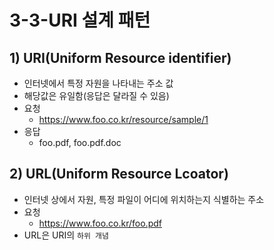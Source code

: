 # 3-3-URI 설계 패턴
## 1) URI(Uniform Resource identifier)
- 인터넷에서 특정 자원을 나타내는 주소 값
- 해당값은 유일함(응답은 달라질 수 있음)
- 요청
  - https://www.foo.co.kr/resource/sample/1
- 응답
  - foo.pdf, foo.pdf.doc
## 2) URL(Uniform Resource Lcoator)
- 인터넷 상에서 자원, 특정 파일이 어디에 위치하는지 식별하는 주소
- 요청
  - https://www.foo.co.kr/foo.pdf
- URL은 URI의 `하위 개념`